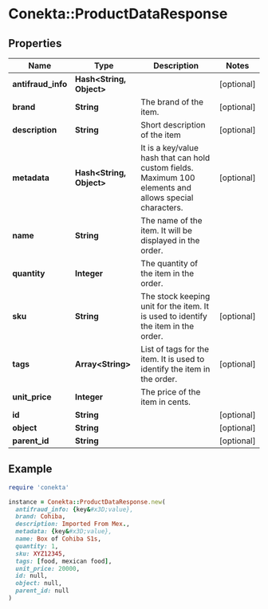 # Conekta::ProductDataResponse

## Properties

| Name | Type | Description | Notes |
| ---- | ---- | ----------- | ----- |
| **antifraud_info** | **Hash&lt;String, Object&gt;** |  | [optional] |
| **brand** | **String** | The brand of the item. | [optional] |
| **description** | **String** | Short description of the item | [optional] |
| **metadata** | **Hash&lt;String, Object&gt;** | It is a key/value hash that can hold custom fields. Maximum 100 elements and allows special characters. | [optional] |
| **name** | **String** | The name of the item. It will be displayed in the order. |  |
| **quantity** | **Integer** | The quantity of the item in the order. |  |
| **sku** | **String** | The stock keeping unit for the item. It is used to identify the item in the order. | [optional] |
| **tags** | **Array&lt;String&gt;** | List of tags for the item. It is used to identify the item in the order. | [optional] |
| **unit_price** | **Integer** | The price of the item in cents. |  |
| **id** | **String** |  | [optional] |
| **object** | **String** |  | [optional] |
| **parent_id** | **String** |  | [optional] |

## Example

```ruby
require 'conekta'

instance = Conekta::ProductDataResponse.new(
  antifraud_info: {key&#x3D;value},
  brand: Cohiba,
  description: Imported From Mex.,
  metadata: {key&#x3D;value},
  name: Box of Cohiba S1s,
  quantity: 1,
  sku: XYZ12345,
  tags: [food, mexican food],
  unit_price: 20000,
  id: null,
  object: null,
  parent_id: null
)
```

